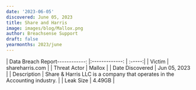 ```yaml
---
date: '2023-06-05'
discovered: June 05, 2023
title: Share and Harris
image: images/blog/Mallox.png
author: Breachsense Support
draft: false
yearmonths: 2023/june
---
```


| Data Breach Report------------:     |:-------------:    | :-----:|
| Victim      | shareharris.com      | 
| Threat Actor      | Mallox      | 
| Date Discovered      | Jun 05, 2023      | 
| Description      | Share & Harris LLC is a company that operates in the Accounting industry.      | 
| Leak Size      | 4.49GB      | 

